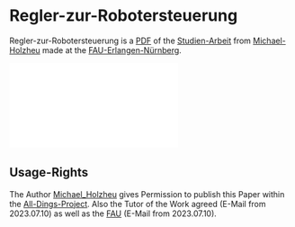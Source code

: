 # Regler-zur-Robotersteuerung

Regler-zur-Robotersteuerung is a [PDF](30010012.md) of the [Studien-Arbeit](640004.md) from [Michael-Holzheu](0.md) made at the [FAU-Erlangen-Nürnberg](640006.md).

![](1971092002.pdf)

## Usage-Rights

The Author [Michael_Holzheu](0.md) gives Permission to publish this Paper within the [All-Dings-Project](300000006.md). Also the Tutor of the Work agreed (E-Mail from 2023.07.10) as well as the [FAU](640006.md) (E-Mail from 2023.07.10).
